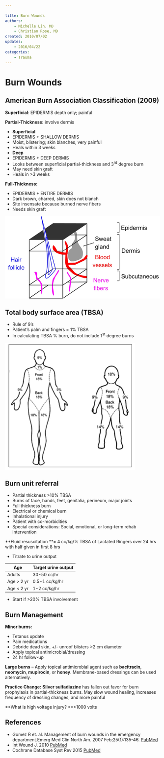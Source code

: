 ```yaml
---

title: Burn Wounds
authors:
    - Michelle Lin, MD
    - Christian Rose, MD
created: 2010/07/02
updates:
    - 2016/04/22
categories:
    - Trauma
---
```


# Burn Wounds

## American Burn Association Classification (2009)

**Superficial**<span>: EPIDERMIS depth only; painful</span>

**Partial-Thickness:** <span>involve dermis</span>

- **Superficial**
- EPIDERMIS + SHALLOW DERMIS
- Moist, blistering; skin blanches, very painful
- Heals within 3 weeks
- **Deep**
- EPIDERMIS + DEEP DERMIS
- Looks between superficial partial-thickness and 3<sup>rd</sup> degree burn
- May need skin graft
- Heals in >3 weeks

**Full-Thickness:** 

- EPIDERMIS + ENTIRE DERMIS
- Dark brown, charred, skin does not blanch
- Site insensate because burned nerve fibers
- Needs skin graft

![](image-1.png)

## Total body surface area (TBSA)

- Rule of 9’s
- Patient’s palm and fingers = 1% TBSA
- In calculating TBSA % burn, do not include 1<sup>st</sup> degree burns

![](image-2.png)

## Burn unit referral

- Partial thickness >10% TBSA
- Burns of face, hands, feet, genitalia, perineum, major joints
- Full thickness burn
- Electrical or chemical burn
- Inhalational injury
- Patient with co-morbidities
- Special considerations: Social, emotional, or long-term rehab intervention

**Fluid resuscitation **= 4 cc/kg/% TBSA of Lactated Ringers over 24 hrs with half given in first 8 hrs

- Titrate to urine output

| Age           | Target urine output |
| ------------- | ------------------- |
| Adults        | 30-50 cc/hr         |
| Age > 2 yr    | 0.5-1 cc/kg/hr      |
| Age &lt; 2 yr | 1-2 cc/kg/hr        |

- Start if >20% TBSA involvement

## Burn Management

**Minor burns:**

- Tetanus update
- Pain medications
- Debride dead skin, +/- unroof blisters >2 cm diameter
- Apply topical antimicrobial/dressing
- 24 hr follow-up

**Large burns** – Apply topical antimicrobial agent such as **bacitracin**, **neomycin**, **mupirocin**, or **honey**. Membrane-based dressings can be used alternatively.

**Practice Change:** **Silver sulfadiazine** has fallen out favor for burn prophylaxis in partial-thickness burns. May slow wound healing, increases frequency of dressing changes, and more painful

**What is high voltage injury? **>1000 volts

## References

- Gomez R et. al. Management of burn wounds in the emergency department.Emerg Med Clin North Am. 2007 Feb;25(1):135-46. [PubMed](http://www.ncbi.nlm.nih.gov/pubmed/?term=Gomez+Cancio+Emerg+Med+Clin+of+N+Am+2007)
- Int Wound J. 2010 [PubMed](https://www.ncbi.nlm.nih.gov/pubmed/?term=20649832)
- Cochrane Database Syst Rev 2015 [PubMed](https://www.ncbi.nlm.nih.gov/pubmed/?term=25742878) 
